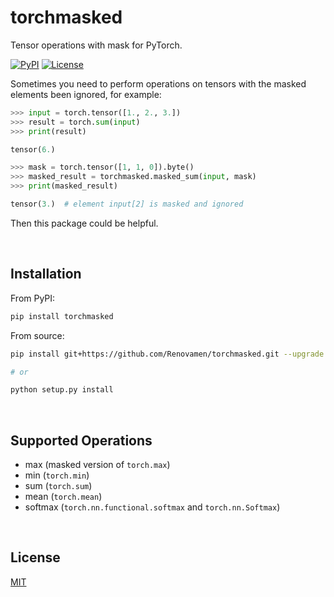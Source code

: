 # torchmasked

Tensor operations with mask for PyTorch.

[![PyPI](https://img.shields.io/pypi/v/torchmasked?style=flat-square)](https://pypi.org/project/torchmasked/) [![License](https://img.shields.io/github/license/Renovamen/torchmasked?style=flat-square)](https://github.com/Renovamen/torchmasked/blob/main/LICENSE)

Sometimes you need to perform operations on tensors with the masked elements been ignored, for example:

```python
>>> input = torch.tensor([1., 2., 3.])
>>> result = torch.sum(input)
>>> print(result)

tensor(6.)

>>> mask = torch.tensor([1, 1, 0]).byte()
>>> masked_result = torchmasked.masked_sum(input, mask)
>>> print(masked_result)

tensor(3.)  # element input[2] is masked and ignored
```

Then this package could be helpful.


&nbsp;

## Installation

From PyPI:

```bash
pip install torchmasked
```

From source:

```bash
pip install git+https://github.com/Renovamen/torchmasked.git --upgrade

# or

python setup.py install
```


&nbsp;

## Supported Operations

- max (masked version of `torch.max`)
- min (`torch.min`)
- sum (`torch.sum`)
- mean (`torch.mean`)
- softmax (`torch.nn.functional.softmax` and `torch.nn.Softmax`)


&nbsp;

## License

[MIT](LICENSE)
